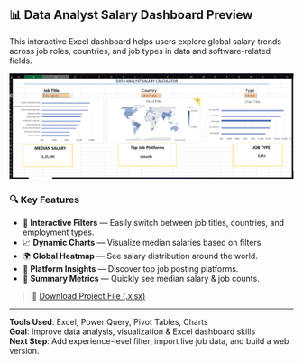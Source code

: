 ## 📊 Data Analyst Salary Dashboard Preview

This interactive Excel dashboard helps users explore global salary trends across job roles, countries, and job types in data and software-related fields.

![Dashboard Preview](dashboard.png)

### 🔍 Key Features

- 🎯 **Interactive Filters** — Easily switch between job titles, countries, and employment types.
- 📈 **Dynamic Charts** — Visualize median salaries based on filters.
- 🌍 **Global Heatmap** — See salary distribution around the world.
- 📌 **Platform Insights** — Discover top job posting platforms.
- 🧮 **Summary Metrics** — Quickly see median salary & job counts.

> 🔗 [Download Project File (.xlsx)](https://github.com/Harshvspr/Data-analyst-project-1/blob/main/3_Collaboration%20final.xlsx)

---

**Tools Used**: Excel, Power Query, Pivot Tables, Charts  
**Goal**: Improve data analysis, visualization & Excel dashboard skills  
**Next Step**: Add experience-level filter, import live job data, and build a web version.

